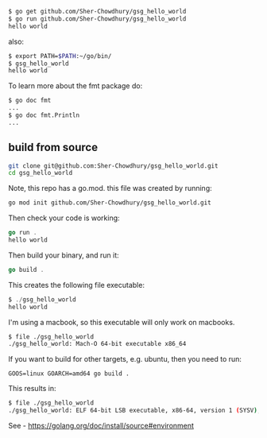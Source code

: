 ```bash
$ go get github.com/Sher-Chowdhury/gsg_hello_world
$ go run github.com/Sher-Chowdhury/gsg_hello_world
hello world
```

also: 

```bash
$ export PATH=$PATH:~/go/bin/
$ gsg_hello_world
hello world
```

To learn more about the fmt package do:

```bash
$ go doc fmt
...
$ go doc fmt.Println
...
```

## build from source

```bash
git clone git@github.com:Sher-Chowdhury/gsg_hello_world.git
cd gsg_hello_world
```

Note, this repo has a go.mod. this file was created by running:

```bash
go mod init github.com/Sher-Chowdhury/gsg_hello_world.git
```

Then check your code is working:

```go
go run .
hello world
```

Then build your binary, and run it:

```go
go build .
```

This creates the following file executable:

```go
$ ./gsg_hello_world
hello world
```

I'm using a macbook, so this executable will only work on macbooks.

```bash
$ file ./gsg_hello_world 
./gsg_hello_world: Mach-O 64-bit executable x86_64
```

If you want to build for other targets, e.g. ubuntu, then you need to run:


```
GOOS=linux GOARCH=amd64 go build .
```

This results in:

```bash
$ file ./gsg_hello_world 
./gsg_hello_world: ELF 64-bit LSB executable, x86-64, version 1 (SYSV), statically linked, not stripped
```


See - https://golang.org/doc/install/source#environment